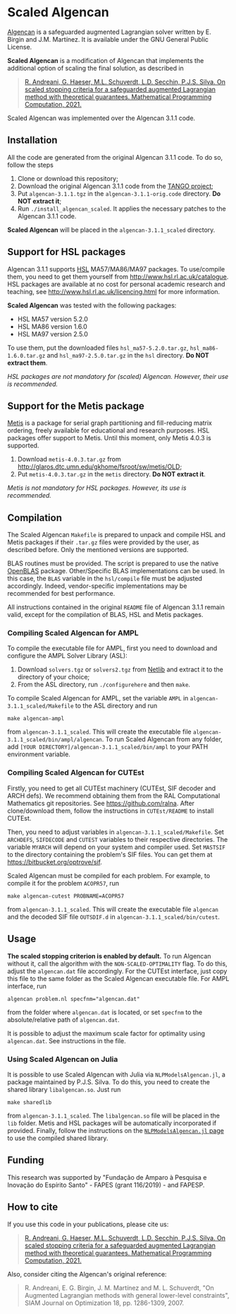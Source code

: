 # Scaled Algencan

[Algencan](https://www.ime.usp.br/~egbirgin/tango/codes.php) is a safeguarded augmented Lagrangian solver written by E. Birgin and J.M. Martínez. It is available under the GNU General Public License.

**Scaled Algencan** is a modification of Algencan that implements the additional option of scaling the final solution, as described in

> [R. Andreani, G. Haeser, M.L. Schuverdt, L.D. Secchin, P.J.S. Silva. On scaled stopping criteria for a safeguarded augmented
Lagrangian method with theoretical guarantees. Mathematical Programming Computation, 2021.](https://doi.org/10.1007/s12532-021-00207-9)

Scaled Algencan was implemented over the Algencan 3.1.1 code.


## Installation

All the code are generated from the original Algencan 3.1.1 code. To do so, follow the steps

1. Clone or download this repository;
1. Download the original Algencan 3.1.1 code from the [TANGO project](https://www.ime.usp.br/~egbirgin/tango/codes.php);
1. Put `algencan-3.1.1.tgz` in the `algencan-3.1.1-orig.code` directory. **Do NOT extract it**;
1. Run `./install_algencan_scaled`. It applies the necessary patches to the Algencan 3.1.1 code.

**Scaled Algencan** will be placed in the `algencan-3.1.1_scaled` directory.


## Support for HSL packages

Algencan 3.1.1 supports [HSL](http://www.hsl.rl.ac.uk) MA57/MA86/MA97 packages. To use/compile them, you need to get them yourself from <http://www.hsl.rl.ac.uk/catalogue>. HSL packages are available at no cost for personal academic research and teaching, see <http://www.hsl.rl.ac.uk/licencing.html> for more information.

**Scaled Algencan** was tested with the following packages:

- HSL MA57 version 5.2.0
- HSL MA86 version 1.6.0
- HSL MA97 version 2.5.0

To use them, put the downloaded files `hsl_ma57-5.2.0.tar.gz`, `hsl_ma86-1.6.0.tar.gz` and `hsl_ma97-2.5.0.tar.gz` in the `hsl` directory. **Do NOT extract them**.

*HSL packages are not mandatory for (scaled) Algencan. However, their use is recommended.*


## Support for the Metis package

[Metis](http://glaros.dtc.umn.edu/gkhome) is a package for serial graph partitioning and fill-reducing matrix ordering, freely available for educational and research purposes. HSL packages offer support to Metis. Until this moment, only Metis 4.0.3 is supported.

1. Download `metis-4.0.3.tar.gz` from <http://glaros.dtc.umn.edu/gkhome/fsroot/sw/metis/OLD>;
1. Put `metis-4.0.3.tar.gz` in the `metis` directory. **Do NOT extract it**.

*Metis is not mandatory for HSL packages. However, its use is recommended.*


## Compilation

The Scaled Algencan `Makefile` is prepared to unpack and compile HSL and Metis packages if their `.tar.gz` files were provided by the user, as described before. Only the mentioned versions are supported.

BLAS routines must be provided. The script is prepared to use the native [OpenBLAS](https://www.openblas.net) package. Other/Specific BLAS implementations can be used. In this case, the `BLAS` variable in the `hsl/compile` file must be adjusted accordingly. Indeed, vendor-specific implementations may be recommended for best performance.

All instructions contained in the original `README` file of Algencan 3.1.1 remain valid, except for the compilation of BLAS, HSL and Metis packages.

### Compiling Scaled Algencan for AMPL

To compile the executable file for AMPL, first you need to download and configure the AMPL Solver Library (ASL):

1. Download `solvers.tgz` or `solvers2.tgz` from [Netlib](http://www.netlib.org/ampl/) and extract it to the directory of your choice;
1. From the ASL directory, run `./configurehere` and then `make`.

To compile Scaled Algencan for AMPL, set the variable `AMPL` in `algencan-3.1.1_scaled/Makefile` to the ASL directory and run
~~~
make algencan-ampl
~~~
from `algencan-3.1.1_scaled`. This will create the executable file `algencan-3.1.1_scaled/bin/ampl/algencan`. To run Scaled Algencan from any folder, add `[YOUR DIRECTORY]/algencan-3.1.1_scaled/bin/ampl` to your PATH environment variable.

### Compiling Scaled Algencan for CUTEst

Firstly, you need to get all CUTEst machinery (CUTEst, SIF decoder and ARCH defs). We recommend obtaining them from the RAL Computational Mathematics git repositories. See <https://github.com/ralna>. After clone/download them, follow the instructions in `CUTEst/README` to install CUTEst.

Then, you need to adjust variables in `algencan-3.1.1_scaled/Makefile`. Set `ARCHDEFS`, `SIFDECODE` and `CUTEST` variables to their respective directories. The variable `MYARCH` will depend on your system and compiler used. Set `MASTSIF` to the directory containing the problem's SIF files. You can get them at <https://bitbucket.org/optrove/sif>.

Scaled Algencan must be compiled for each problem. For example, to compile it for the problem `ACOPR57`, run
~~~
make algencan-cutest PROBNAME=ACOPR57
~~~
from `algencan-3.1.1_scaled`. This will create the executable file `algencan` and the decoded SIF file `OUTSDIF.d` in `algencan-3.1.1_scaled/bin/cutest`.


## Usage

**The scaled stopping criterion is enabled by default.** To run Algencan without it, call the algorithm with the `NON-SCALED-OPTIMALITY` flag. To do this, adjust the `algencan.dat` file accordingly. For the CUTEst interface, just copy this file to the same folder as the Scaled Algencan executable file. For AMPL interface, run
~~~
algencan problem.nl specfnm="algencan.dat"
~~~
from the folder where `algencan.dat` is located, or set `specfnm` to the absolute/relative path of `algencan.dat`.

It is possible to adjust the maximum scale factor for optimality using `algencan.dat`. See instructions in the file.


### Using Scaled Algencan on Julia

It is possible to use Scaled Algencan with Julia via `NLPModelsAlgencan.jl`, a package maintained by P.J.S. Silva. To do this, you need to create the shared library `libalgencan.so`. Just run
~~~
make sharedlib
~~~
from `algencan-3.1.1_scaled`. The `libalgencan.so` file will be placed in the `lib` folder. Metis and HSL packages will be automatically incorporated if provided. Finally, follow the instructions on the [`NLPModelsAlgencan.jl` page](https://github.com/pjssilva/NLPModelsAlgencan.jl) to use the compiled shared library.


## Funding

This research was supported by "Fundação de Amparo à Pesquisa e Inovação do Espírito Santo" - FAPES (grant 116/2019) - and FAPESP.


## How to cite

If you use this code in your publications, please cite us:

> [R. Andreani, G. Haeser, M.L. Schuverdt, L.D. Secchin, P.J.S. Silva. On scaled stopping criteria for a safeguarded augmented
Lagrangian method with theoretical guarantees. Mathematical Programming Computation, 2021.](https://doi.org/10.1007/s12532-021-00207-9)

Also, consider citing the Algencan's original reference:

> R. Andreani, E. G. Birgin, J. M. Martínez and M. L. Schuverdt, "On Augmented Lagrangian methods with general lower-level constraints", SIAM Journal on Optimization 18, pp. 1286-1309, 2007.
